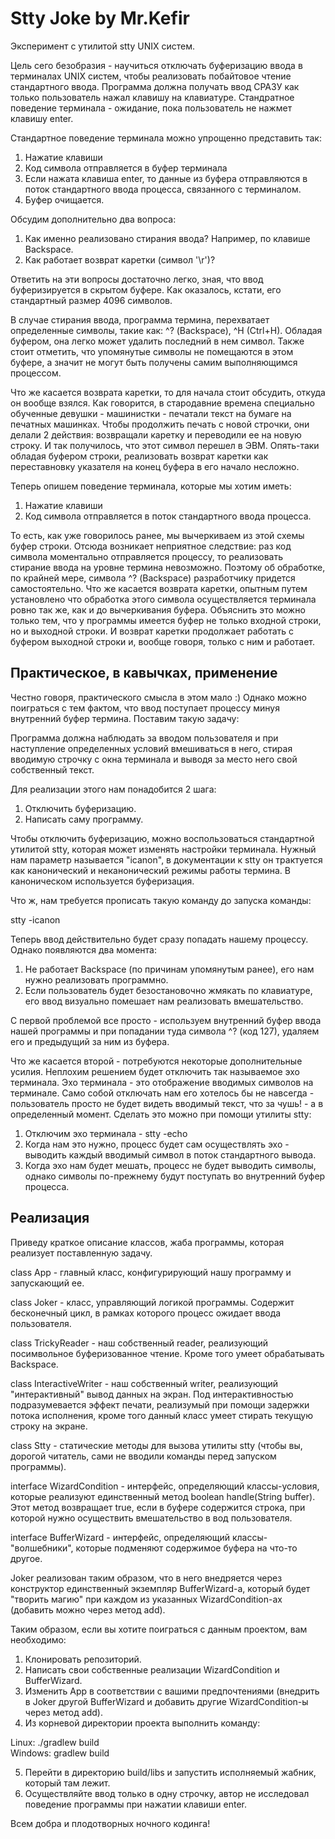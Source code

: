 # Stty Joke by Mr.Kefir

Эксперимент с утилитой stty UNIX систем.

Цель сего безобразия - научиться отключать буферизацию ввода в терминалах UNIX систем, чтобы реализовать 
побайтовое чтение стандартного ввода. Программа должна получать ввод СРАЗУ как только пользователь 
нажал клавишу на клавиатуре. Стандратное поведение терминала - ожидание, пока пользователь не нажмет 
клавишу enter.

Стандартное поведение терминала можно упрощенно представить так:  

1. Нажатие клавиши  
2. Код символа отправляется в буфер терминала  
3. Если нажата клавиша enter, то данные из буфера отправляются в поток стандартного ввода процесса, 
связанного с терминалом.
4. Буфер очищается.

Обсудим дополнительно два вопроса:
1. Как именно реализовано стирания ввода? Например, по клавише Backspace.  
2. Как работает возврат каретки (символ '\r')?  

Ответить на эти вопросы достаточно легко, зная, что ввод буферизируется в скрытом буфере. 
Как оказалось, кстати, его стандартный размер 4096 символов.  

В случае стирания ввода, программа термина, перехватает определенные символы, такие как: 
^? (Backspace), ^H (Ctrl+H). Обладая буфером, она легко может удалить последний в нем символ. 
Также стоит отметить, что упомянутые символы не помещаются в этом буфере, а значит не могут быть 
получены самим выполняющимся процессом. 

Что же касается возврата каретки, то для начала стоит обсудить, откуда он вообще взялся. 
Как говорится, в стародавние времена специально обученные девушки - машинистки - печатали текст 
на бумаге на печатных машинках. Чтобы продолжить печать с новой строчки, они делали 2 действия: 
возвращали каретку и переводили ее на новую строку. И так получилось, что этот символ перешел в ЭВМ. 
Опять-таки обладая буфером строки, реализовать возврат каретки как переставновку указателя на конец 
буфера в его начало несложно.  

Теперь опишем поведение терминала, которые мы хотим иметь:  
1. Нажатие клавиши  
2. Код символа отправляется в поток стандартного ввода процесса.  

То есть, как уже говорилось ранее, мы вычеркиваем из этой схемы буфер строки. Отсюда возникает 
неприятное следствие: раз код символа моментально отправляется процессу, то реализовать стирание 
ввода на уровне термина невозможно. Поэтому об обработке, по крайней мере, символа ^? (Backspace) 
разработчику придется самостоятельно. Что же касается возврата каретки, опытным путем установлено 
что обработка этого символа осуществляется терминала ровно так же, как и до вычеркивания буфера. 
Объяснить это можно только тем, что у программы имеется буфер не только входной строки, но и 
выходной строки. И возврат каретки продолжает работать с буфером выходной строки и, вообще говоря, 
только с ним и работает.  

## Практическое, в кавычках, применение  

Честно говоря, практического смысла в этом мало :) Однако можно поиграться с тем фактом, что ввод 
поступает процессу минуя внутренний буфер термина. Поставим такую задачу:  

Программа должна наблюдать за вводом пользователя и при наступление определенных условий вмешиваться 
в него, стирая вводимую строчку с окна терминала и выводя за место него свой собственный текст.  

Для реализации этого нам понадобится 2 шага:  
1. Отключить буферизацию.  
2. Написать саму программу.  

Чтобы отключить буферизацию, можно воспользоваться стандартной утилитой stty, которая может изменять 
настройки терминала. Нужный нам параметр называется "icanon", в документации к stty он трактуется 
как канонический и неканонический режимы работы термина. В каноническом используется буферизация.  

Что ж, нам требуется прописать такую команду до запуска команды:  

stty -icanon  

Теперь ввод действительно будет сразу попадать нашему процессу. Однако появляются два момента:  
1. Не работает Backspace (по причинам упомянутым ранее), его нам нужно реализовать программно.  
2. Если пользователь будет безостановочно жмякать по клавиатуре, его ввод визуально помешает 
нам реализовать вмешательство.  

С первой проблемой все просто - используем внутренний буфер ввода нашей программы и при попадании 
туда символа ^? (код 127), удаляем его и предыдущий за ним из буфера.  

Что же касается второй - потребуются некоторые дополнительные усилия. Неплохим решением будет отключить 
так называемое эхо терминала. Эхо терминала - это отображение вводимых символов на терминале. 
Само собой отключать нам его хотелось бы не навсегда - пользователь просто не будет видеть вводимый 
текст, что за чушь! - а в определенный момент. Сделать это можно при помощи утилиты stty:

1. Отключим эхо терминала - stty -echo
2. Когда нам это нужно, процесс будет сам осуществлять эхо - выводить каждый вводимый символ в 
поток стандартного вывода.  
3. Когда эхо нам будет мешать, процесс не будет выводить символы, однако символы по-прежнему будут 
поступать во внутренний буфер процесса.  

## Реализация  

Приведу краткое описание классов, жаба программы, которая реализует поставленную задачу.  

class App - главный класс, конфигурирующий нашу программу и запускающий ее.  

class Joker - класс, управляющий логикой программы. Содержит бесконечный цикл, в рамках которого 
процесс ожидает ввода пользователя.  

class TrickyReader - наш собственный reader, реализующий посимвольное буферизованное чтение. Кроме 
того умеет обрабатывать Backspace.  

class InteractiveWriter - наш собственный writer, реализующий "интерактивный" вывод данных на экран. 
Под интерактивностью подразумевается эффект печати, реализумый при помощи задержки потока исполнения, 
кроме того данный класс умеет стирать текущую строку на экране.  

class Stty - статические методы для вызова утилиты stty (чтобы вы, дорогой читатель, сами не вводили 
команды перед запуском программы).  

interface WizardCondition - интерфейс, определяющий классы-условия, которые реализуют единственный 
метод boolean handle(String buffer). Этот метод возвращает true, если в буфере содержится строка, при 
которой нужно осуществить вмешательство в вод пользователя.  

interface BufferWizard - интерфейс, определяющий классы-"волшебники", которые подменяют содержимое 
буфера на что-то другое.  

Joker реализован таким образом, что в него внедряется через конструктор единственный экземпляр 
BufferWizard-а, который будет "творить магию" при каждом из указанных WizardCondition-ах (добавить можно 
через метод add).

Таким образом, если вы хотите поиграться с данным проектом, вам необходимо:

1. Клонировать репозиторий.  
2. Написать свои собственные реализации WizardCondition и BufferWizard.  
3. Изменить App в соответствии с вашими предпочтениями (внедрить в Joker другой BufferWizard и добавить 
другие WizardCondition-ы через метод add).  
4. Из корневой директории проекта выполнить команду:  

Linux: ./gradlew build  
Windows: gradlew build  

5. Перейти в директорию build/libs и запустить исполняемый жабник, который там лежит.  
6. Осуществляйте ввод только в одну строчку, автор не исследовал поведение программы при нажатии 
клавиши enter.  

Всем добра и плодотворных ночного кодинга!
